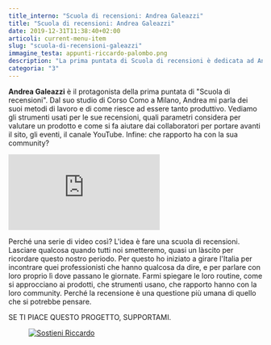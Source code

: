 ```yaml
---
title_interno: "Scuola di recensioni: Andrea Galeazzi"
title: "Scuola di recensioni: Andrea Galeazzi"
date: 2019-12-31T11:38:40+02:00
articoli: current-menu-item
slug: "scuola-di-recensioni-galeazzi"
immagine_testa: appunti-riccardo-palombo.png
description: "La prima puntata di Scuola di recensioni è dedicata ad Andrea Galeazzi. Dal suo studio di Corso Como a Milano, Andrea mi parla dei suoi metodi di lavoro e di come riesce ad essere tanto produttivo. Ecco il video."
categoria: "3"
---
```


**Andrea Galeazzi** è il protagonista della prima puntata di "Scuola di recensioni". Dal suo studio di Corso Como a Milano, Andrea mi parla dei suoi metodi di lavoro e di come riesce ad essere tanto produttivo. Vediamo gli strumenti usati per le sue recensioni, quali parametri considera per valutare un prodotto e come si fa aiutare dai collaboratori per portare avanti il sito, gli eventi, il canale YouTube. Infine: che rapporto ha con la sua community? 

<div class="videoWrapper embed-responsive embed-responsive-4by3">
    <iframe src="https://www.youtube.com/embed/jTwF0E_GRqE" frameborder="0" allow="accelerometer; autoplay; encrypted-media; gyroscope; picture-in-picture" allowfullscreen></iframe>
</div>

Perché una serie di video così? L'idea è fare una scuola di recensioni. Lasciare qualcosa quando tutti noi smetteremo, quasi un làscito per ricordare questo nostro periodo. Per questo ho iniziato a girare l'Italia per incontrare quei professionisti che hanno qualcosa da dire, e per parlare con loro proprio lì dove passano le giornate. Farmi spiegare le loro routine, come si approcciano ai prodotti, che strumenti usano, che rapporto hanno con la loro community. Perché la recensione è una questione più umana di quello che si potrebbe pensare.

<aside class="yt-iscriviti">
                    <span class="atail-multitext-text">SE TI PIACE QUESTO PROGETTO, SUPPORTAMI.</span>
<figure>
                    <a
                        href="/supporter/"                        target="_blank" title="Diventa supporter di Riccardo Palombo">
                        <img
                            src="/img/articoli/patreon-riccardo-palombo.jpg" alt="Sostieni Riccardo" class="lazyload">
                    </a>
</figure>
                </aside>